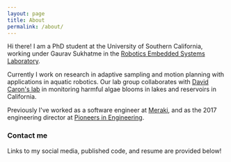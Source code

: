 ```yaml
---
layout: page
title: About
permalink: /about/
---
```


Hi there! I am a PhD student at the University of Southern California, working under Gaurav Sukhatme in the [Robotics Embedded Systems Laboratory](https://robotics.usc.edu/resl).

Currently I work on research in adaptive sampling and motion planning with applications in aquatic robotics. Our lab group collaborates with [David Caron's lab](https://dornsife.usc.edu/labs/caron/) in monitoring harmful algae blooms in lakes and reservoirs in California.

Previously I've worked as a software engineer at [Meraki](https://meraki.cisco.com), and as the 2017 engineering director at [Pioneers in Engineering](https://pioneers.berkeley.edu).

### Contact me

Links to my social media, published code, and resume are provided below!

